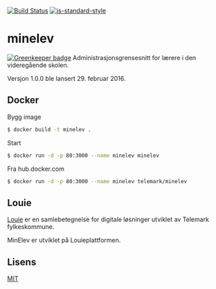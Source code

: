 [![Build Status](https://travis-ci.org/telemark/minelev.svg?branch=master)](https://travis-ci.org/telemark/minelev)
[![js-standard-style](https://img.shields.io/badge/code%20style-standard-brightgreen.svg?style=flat)](https://github.com/feross/standard)
# minelev

[![Greenkeeper badge](https://badges.greenkeeper.io/telemark/minelev.svg)](https://greenkeeper.io/)
Administrasjonsgrensesnitt for lærere i den videregående skolen.

Versjon 1.0.0 ble lansert 29. februar 2016.

## Docker

Bygg image

```sh
$ docker build -t minelev .
```

Start

```sh
$ docker run -d -p 80:3000 --name minelev minelev
```

Fra hub.docker.com
```sh
$ docker run -d -p 80:3000 --name minelev telemark/minelev
```

## Louie
[Louie](https://github.com/telemark/louie) er en samlebetegnelse for digitale løsninger utviklet av Telemark fylkeskommune.

MinElev er utviklet på Louieplattformen.

## Lisens
[MIT](LICENSE)